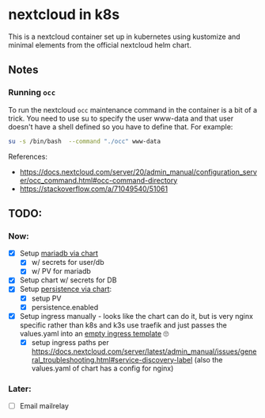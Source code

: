 # nextcloud in k8s

This is a nextcloud container set up in kubernetes using kustomize and minimal elements from the official nextcloud helm chart.

## Notes

### Running `occ`

To run the nextcloud `occ` maintenance command in the container is a bit of a trick. You need to use su to specify the user www-data and that user doesn't have a shell defined so you have to define that. For example:

```sh
su -s /bin/bash  --command "./occ" www-data
```

References:

- https://docs.nextcloud.com/server/20/admin_manual/configuration_server/occ_command.html#occ-command-directory
- https://stackoverflow.com/a/71049540/51061

## TODO:

### Now:

- [x] Setup [mariadb via chart](https://github.com/nextcloud/helm/blob/main/charts/nextcloud/README.md#database-configurations)
  - [x] w/ secrets for user/db
  - [x] w/ PV for mariadb
- [x] Setup chart w/ secrets for DB
- [x] Setup [persistence via chart](https://github.com/nextcloud/helm/blob/main/charts/nextcloud/README.md#persistence-configurations):
  - [x] setup PV
  - [x] persistence.enabled
- [x] Setup ingress manually - looks like the chart can do it, but is very nginx specific rather than k8s and k3s use traefik and just passes the values.yaml into an [empty ingress template](https://github.com/nextcloud/helm/blob/main/charts/nextcloud/templates/ingress.yaml) 🙄
  - [x] setup ingress paths per https://docs.nextcloud.com/server/latest/admin_manual/issues/general_troubleshooting.html#service-discovery-label (also the values.yaml of chart has a config for nginx)

### Later:

- [ ] Email mailrelay
